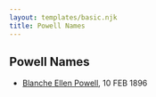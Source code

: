 ```yaml
---
layout: templates/basic.njk
title: Powell Names
---
```

## Powell Names
- [Blanche Ellen Powell](/people/8/88023024), 10 FEB 1896